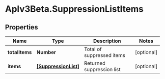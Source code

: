 # ApIv3Beta.SuppressionListItems

## Properties

Name | Type | Description | Notes
------------ | ------------- | ------------- | -------------
**totalItems** | **Number** | Total of suppressed items | [optional] 
**items** | [**[SuppressionList]**](SuppressionList.md) | Returned suppression list | [optional] 


